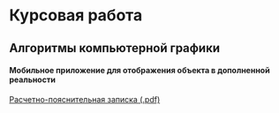 # Курсовая работа

## Алгоритмы компьютерной графики

#### Мобильное приложение для отображения объекта в дополненной реальности

[Расчетно-пояснительная записка (.pdf)](https://cdn.discordapp.com/attachments/780202071630544939/791783659265851412/coursework_graphics_Vladislavov.pdf])
